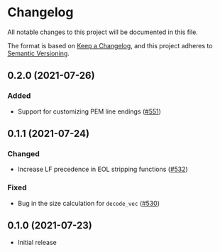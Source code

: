 # Changelog
All notable changes to this project will be documented in this file.

The format is based on [Keep a Changelog](https://keepachangelog.com/en/1.0.0/),
and this project adheres to [Semantic Versioning](https://semver.org/spec/v2.0.0.html).

## 0.2.0 (2021-07-26)
### Added
- Support for customizing PEM line endings ([#551])

[#551]: https://github.com/RustCrypto/utils/pull/551

## 0.1.1 (2021-07-24)
### Changed
- Increase LF precedence in EOL stripping functions ([#532])

### Fixed
- Bug in the size calculation for `decode_vec` ([#530])

[#530]: https://github.com/RustCrypto/utils/pull/530
[#532]: https://github.com/RustCrypto/utils/pull/532

## 0.1.0 (2021-07-23)
- Initial release
